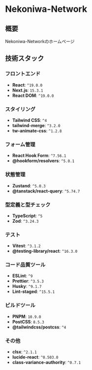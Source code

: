# Nekoniwa-Network

## 概要

Nekoniwa-Networkのホームページ

## 技術スタック

### フロントエンド

- **React**: `^19.0.0`
- **Next.js**: `15.3.1`
- **React DOM**: `^19.0.0`

### スタイリング

- **Tailwind CSS**: `^4`
- **tailwind-merge**: `^3.2.0`
- **tw-animate-css**: `^1.2.8`

### フォーム管理

- **React Hook Form**: `^7.56.1`
- **@hookform/resolvers**: `^5.0.1`

### 状態管理

- **Zustand**: `^5.0.3`
- **@tanstack/react-query**: `^5.74.7`

### 型定義と型チェック

- **TypeScript**: `^5`
- **Zod**: `^3.24.3`

### テスト

- **Vitest**: `^3.1.2`
- **@testing-library/react**: `^16.3.0`

### コード品質ツール

- **ESLint**: `^9`
- **Prettier**: `^3.5.3`
- **Husky**: `^9.1.7`
- **Lint-staged**: `^15.5.1`

### ビルドツール

- **PNPM**: `10.9.0`
- **PostCSS**: `8.5.3`
- **@tailwindcss/postcss**: `^4`

### その他

- **clsx**: `^2.1.1`
- **lucide-react**: `^0.503.0`
- **class-variance-authority**: `^0.7.1`
